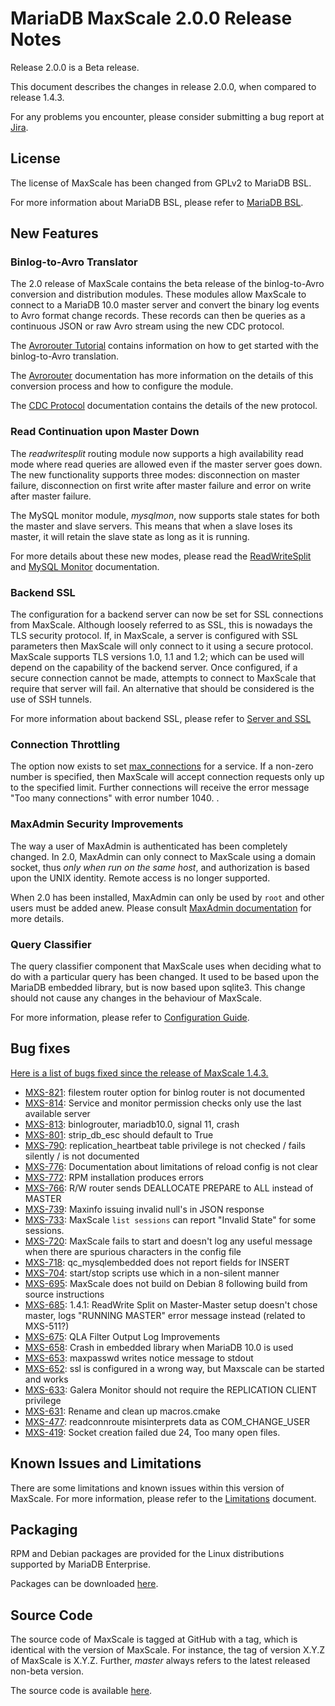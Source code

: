 # MariaDB MaxScale 2.0.0 Release Notes

Release 2.0.0 is a Beta release.

This document describes the changes in release 2.0.0, when compared to
release 1.4.3.

For any problems you encounter, please consider submitting a bug
report at [Jira](https://jira.mariadb.org).

## License

The license of MaxScale has been changed from GPLv2 to MariaDB BSL.

For more information about MariaDB BSL, please refer to
[MariaDB BSL](https://www.mariadb.com/bsl).

## New Features

### Binlog-to-Avro Translator

The 2.0 release of MaxScale contains the beta release of the binlog-to-Avro
conversion and distribution modules. These modules allow MaxScale to connect to
a MariaDB 10.0 master server and convert the binary log events to Avro format
change records. These records can then be queries as a continuous JSON or raw Avro
stream using the new CDC protocol.

The [Avrorouter Tutorial](../Tutorials/Avrorouter-Tutorial.md) contains
information on how to get started with the binlog-to-Avro translation.

The [Avrorouter](../Routers/Avrorouter.md) documentation has more information
on the details of this conversion process and how to configure the module.

The [CDC Protocol](../Protocols/CDC.md) documentation contains the details of
the new protocol.

### Read Continuation upon Master Down

The _readwritesplit_ routing module now supports a high availability read mode
where read queries are allowed even if the master server goes down. The new
functionality supports three modes: disconnection on master failure, disconnection
on first write after master failure and error on write after master failure.

The MySQL monitor module, _mysqlmon_, now supports stale states for both the master
and slave servers. This means that when a slave loses its master, it will retain
the slave state as long as it is running.

For more details about these new modes, please read the [ReadWriteSplit](../Routers/ReadWriteSplit.md)
and [MySQL Monitor](../Monitors/MySQL-Monitor.md) documentation.

### Backend SSL

The configuration for a backend server can now be set for SSL connections from MaxScale. Although loosely referred to as SSL, this is nowadays the TLS security protocol. If, in MaxScale, a server is configured with SSL parameters then MaxScale will only connect to it using a secure protocol. MaxScale supports TLS versions 1.0, 1.1 and 1.2; which can be used will depend on the capability of the backend server. Once configured, if a secure connection cannot be made, attempts to connect to MaxScale that require that server will fail. An alternative that should be considered is the use of SSH tunnels.

For more information about backend SSL, please refer to
[Server and SSL](../Getting-Started/Configuration-Guide.md#server-and-ssl)

### Connection Throttling

The option now exists to set [max_connections](../Getting-Started/Configuration-Guide.md#max_connections) for a service. If a non-zero number is specified, then MaxScale will accept connection requests only up to the specified limit. Further connections will receive the error message "Too many connections" with error number 1040. .

### MaxAdmin Security Improvements

The way a user of MaxAdmin is authenticated has been completely changed.
In 2.0, MaxAdmin can only connect to MaxScale using a domain socket, thus
_only when run on the same host_, and authorization is based upon the UNIX
identity. Remote access is no longer supported.

When 2.0 has been installed, MaxAdmin can only be used by `root` and
other users must be added anew. Please consult
[MaxAdmin documentation](../Reference/MaxAdmin.md) for more details.

### Query Classifier

The query classifier component that MaxScale uses when deciding what
to do with a particular query has been changed. It used to be based
upon the MariaDB embedded library, but is now based upon sqlite3.
This change should not cause any changes in the behaviour of MaxScale.

For more information, please refer to
[Configuration Guide](../Getting-Started/Configuration-Guide.md#query_classifier).

## Bug fixes

[Here is a list of bugs fixed since the release of MaxScale 1.4.3.](https://jira.mariadb.org/browse/MXS-739?jql=project%20%3D%20MXS%20AND%20issuetype%20%3D%20Bug%20AND%20resolution%20in%20(Fixed%2C%20Done)%20AND%20fixVersion%20%3D%202.0.0)

 * [MXS-821](https://jira.mariadb.org/browse/MXS-821): filestem router option for binlog router is not documented
 * [MXS-814](https://jira.mariadb.org/browse/MXS-814): Service and monitor permission checks only use the last available server
 * [MXS-813](https://jira.mariadb.org/browse/MXS-813): binlogrouter, mariadb10.0, signal 11, crash
 * [MXS-801](https://jira.mariadb.org/browse/MXS-801): strip_db_esc should default to True
 * [MXS-790](https://jira.mariadb.org/browse/MXS-790): replication_heartbeat table privilege is not checked / fails silently / is not documented
 * [MXS-776](https://jira.mariadb.org/browse/MXS-776): Documentation about limitations of reload config is not clear
 * [MXS-772](https://jira.mariadb.org/browse/MXS-772): RPM installation produces errors
 * [MXS-766](https://jira.mariadb.org/browse/MXS-766): R/W router sends DEALLOCATE PREPARE to ALL instead of MASTER
 * [MXS-739](https://jira.mariadb.org/browse/MXS-739): Maxinfo issuing invalid null's in JSON response
 * [MXS-733](https://jira.mariadb.org/browse/MXS-733): MaxScale `list sessions` can report "Invalid State" for some sessions.
 * [MXS-720](https://jira.mariadb.org/browse/MXS-720): MaxScale fails to start and doesn't log any useful message when there are spurious characters in the config file
 * [MXS-718](https://jira.mariadb.org/browse/MXS-718): qc_mysqlembedded does not report fields for INSERT
 * [MXS-704](https://jira.mariadb.org/browse/MXS-704): start/stop scripts use which in a non-silent manner
 * [MXS-695](https://jira.mariadb.org/browse/MXS-695): MaxScale does not build on Debian 8 following build from source instructions
 * [MXS-685](https://jira.mariadb.org/browse/MXS-685): 1.4.1: ReadWrite Split on Master-Master setup doesn't chose master, logs "RUNNING MASTER" error message instead (related to MXS-511?)
 * [MXS-675](https://jira.mariadb.org/browse/MXS-675): QLA Filter Output Log Improvements
 * [MXS-658](https://jira.mariadb.org/browse/MXS-658): Crash in embedded library when MariaDB 10.0 is used
 * [MXS-653](https://jira.mariadb.org/browse/MXS-653): maxpasswd writes notice message to stdout
 * [MXS-652](https://jira.mariadb.org/browse/MXS-652): ssl is configured in a wrong way, but Maxscale can be started and works
 * [MXS-633](https://jira.mariadb.org/browse/MXS-633): Galera Monitor should not require the REPLICATION CLIENT privilege
 * [MXS-631](https://jira.mariadb.org/browse/MXS-631): Rename and clean up macros.cmake
 * [MXS-477](https://jira.mariadb.org/browse/MXS-477): readconnroute misinterprets data as COM_CHANGE_USER
 * [MXS-419](https://jira.mariadb.org/browse/MXS-419): Socket creation failed due 24, Too many open files.

## Known Issues and Limitations

There are some limitations and known issues within this version of MaxScale.
For more information, please refer to the [Limitations](../About/Limitations.md) document.

## Packaging

RPM and Debian packages are provided for the Linux distributions supported
by MariaDB Enterprise.

Packages can be downloaded [here](https://mariadb.com/resources/downloads).

## Source Code

The source code of MaxScale is tagged at GitHub with a tag, which is identical
with the version of MaxScale. For instance, the tag of version X.Y.Z of MaxScale
is X.Y.Z. Further, *master* always refers to the latest released non-beta version.

The source code is available [here](https://github.com/mariadb-corporation/MaxScale).
